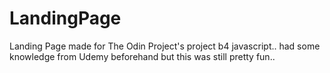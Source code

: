 # LandingPage
Landing Page made for The Odin Project's project b4 javascript.. had some knowledge from Udemy beforehand but this was still pretty fun.. 
